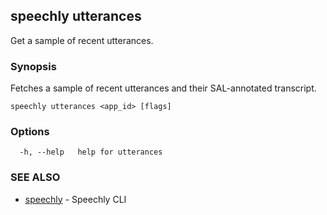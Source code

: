 ## speechly utterances

Get a sample of recent utterances.

### Synopsis

Fetches a sample of recent utterances and their SAL-annotated transcript.

```
speechly utterances <app_id> [flags]
```

### Options

```
  -h, --help   help for utterances
```

### SEE ALSO

* [speechly](speechly.md)	 - Speechly CLI

